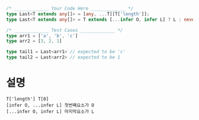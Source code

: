 ```ts
/* _____________ Your Code Here _____________ */
type Last<T extends any[]> = [any, ...T][T['length']];
type Last<T extends any[]> = T extends [...infer O, infer L] ? L : never;

/* _____________ Test Cases _____________ */
type arr1 = ['a', 'b', 'c']
type arr2 = [3, 2, 1]

type tail1 = Last<arr1> // expected to be 'c'
type tail2 = Last<arr2> // expected to be 1


```

# 설명
    T['length'] T[0]
    [infer O, ...infer L] 첫번째요소가 O
    [...infer O, infer L] 마지막요소가 L

